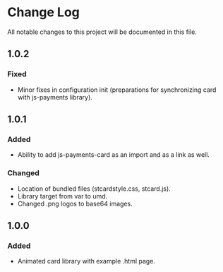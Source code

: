 # Change Log

All notable changes to this project will be documented in this file.

## 1.0.2

### Fixed

- Minor fixes in configuration init (preparations for synchronizing card with js-payments library).

## 1.0.1

### Added

- Ability to add js-payments-card as an import and as a link as well.

### Changed

- Location of bundled files (stcardstyle.css, stcard.js).
- Library target from var to umd.
- Changed .png logos to base64 images.

## 1.0.0

### Added

- Animated card library with example .html page.
